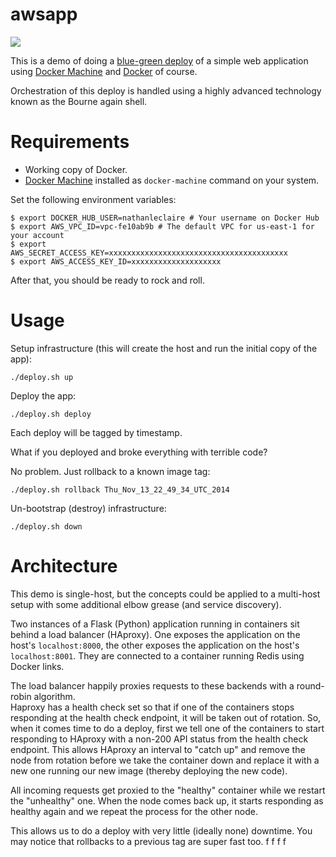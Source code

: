 # awsapp 

![](https://cloud.githubusercontent.com/assets/1476820/5850721/9fde0662-a1af-11e4-9615-3fa3b634bbab.png)

This is a demo of doing a [blue-green
deploy](http://martinfowler.com/bliki/BlueGreenDeployment.html) of a simple web
application using [Docker Machine](https://github.com/docker/machine) and
[Docker](https://github.com/docker/docker) of course.

Orchestration of this deploy is handled using a highly advanced technology known
as the Bourne again shell.

# Requirements

- Working copy of Docker.
- [Docker Machine](https://github.com/docker/machine) installed as `docker-machine` command on your system.

Set the following environment variables:

```
$ export DOCKER_HUB_USER=nathanleclaire # Your username on Docker Hub
$ export AWS_VPC_ID=vpc-fe10ab9b # The default VPC for us-east-1 for your account
$ export AWS_SECRET_ACCESS_KEY=xxxxxxxxxxxxxxxxxxxxxxxxxxxxxxxxxxxxxxxx
$ export AWS_ACCESS_KEY_ID=xxxxxxxxxxxxxxxxxxxx
```

After that, you should be ready to rock and roll.

# Usage

Setup infrastructure (this will create the host and run the initial copy of the
app):

``` 
./deploy.sh up 
```

Deploy the app:

``` 
./deploy.sh deploy 
```

Each deploy will be tagged by timestamp.

What if you deployed and broke everything with terrible code?

No problem.  Just rollback to a known image tag:

``` 
./deploy.sh rollback Thu_Nov_13_22_49_34_UTC_2014 
```

Un-bootstrap (destroy) infrastructure:

``` 
./deploy.sh down 
```

# Architecture

This demo is single-host, but the concepts could be applied to a multi-host
setup with some additional elbow grease (and service discovery).

Two instances of a Flask (Python) application running in containers sit behind a
load balancer (HAproxy).  One exposes the application on the host's
`localhost:8000`, the other exposes the application on the host's
`localhost:8001`.  They are connected to a container running Redis using Docker
links.  

The load balancer happily proxies requests to these backends with a round-robin algorithm.  
Haproxy has a health check set so that if one of the containers stops responding 
at the health check endpoint, it will be taken out of rotation.  So, when it
comes time to do a deploy, first we tell one of the containers to start
responding to HAproxy with a non-200 API status from the health check endpoint.
This allows HAproxy an interval to "catch up" and remove the node from rotation
before we take the container down and replace it with a new one running our new
image (thereby deploying the new code).

All incoming requests get proxied to the "healthy" container while we restart
the "unhealthy" one.  When the node comes back up, it starts responding as
healthy again and we repeat the process for the other node.

This allows us to do a deploy with very little (ideally none) downtime.  You may 
notice that rollbacks to a previous tag are super fast too.
f
f
f
f
